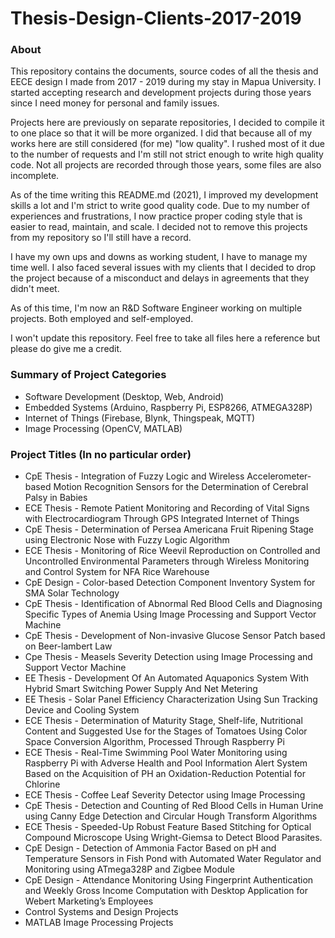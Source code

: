 # Thesis-Design-Clients-2017-2019

### About
This repository contains the documents, source codes of all the thesis and
EECE design I made from 2017 - 2019 during my stay in Mapua University. 
I started accepting  research and development projects during those years since 
I need money for personal and family issues.

Projects here are previously on separate repositories, I decided to compile it
to one place so that it will be more organized. I did that because all of my 
works here are still considered (for me) "low quality". I rushed most of it due 
to the number of requests and I'm still not strict enough to write high quality code.
Not all projects are recorded through those years, some files are also incomplete.

As of the time writing this README.md (2021), I improved my development skills a lot and 
I'm strict to write good quality code. Due to my number of experiences and frustrations,
I now practice proper coding style that is easier to read, maintain, and scale. 
I decided not to remove this projects from my repository so I'll still have a record.

I have my own ups and downs as working student, I have to manage my time well. I also
faced several issues with my clients that I decided to drop the project because of
a misconduct and delays in agreements that they didn't meet.

As of this time, I'm now an R&D Software Engineer working on multiple projects. Both 
employed and self-employed.

I won't update this repository. Feel free to take all files here a reference but 
please do give me a credit. 

### Summary of Project Categories
* Software Development (Desktop, Web, Android)
* Embedded Systems (Arduino, Raspberry Pi, ESP8266, ATMEGA328P)
* Internet of Things (Firebase, Blynk, Thingspeak, MQTT)
* Image Processing (OpenCV, MATLAB)

### Project Titles (In no particular order)
* CpE Thesis - Integration of Fuzzy Logic and Wireless Accelerometer-based Motion Recognition Sensors for the Determination of Cerebral Palsy in Babies 
* ECE Thesis - Remote Patient Monitoring and Recording of Vital Signs with Electrocardiogram Through GPS Integrated Internet of Things 
* CpE Thesis - Determination of Persea Americana Fruit Ripening Stage using Electronic Nose with Fuzzy Logic Algorithm 
* ECE Thesis - Monitoring of Rice Weevil Reproduction on Controlled and Uncontrolled Environmental Parameters through Wireless Monitoring and Control System for NFA Rice Warehouse 
* CpE Design - Color-based Detection Component Inventory System for SMA Solar Technology 
* CpE Thesis - Identification of Abnormal Red Blood Cells and Diagnosing Specific Types of Anemia Using Image Processing and Support Vector Machine 
* CpE Thesis - Development of Non-invasive Glucose Sensor Patch based on Beer-lambert Law 
* Cpe Thesis - Measels Severity Detection using Image Processing and Support Vector Machine
* EE Thesis - Development Of An Automated Aquaponics System With Hybrid Smart Switching Power Supply And Net Metering 
* EE Thesis - Solar Panel Efficiency Characterization Using Sun Tracking Device and Cooling System 
* ECE Thesis - Determination of Maturity Stage, Shelf-life, Nutritional Content and Suggested Use for the Stages of Tomatoes Using Color Space Conversion Algorithm, Processed Through Raspberry Pi
* ECE Thesis - Real-Time Swimming Pool Water Monitoring using Raspberry Pi with Adverse Health and Pool Information Alert System Based on the Acquisition of PH an Oxidation-Reduction Potential for Chlorine 
* ECE Thesis - Coffee Leaf Severity Detector using Image Processing 
* CpE Thesis - Detection and Counting of Red Blood Cells in Human Urine using Canny Edge Detection and Circular Hough Transform Algorithms 
* ECE Thesis - Speeded-Up Robust Feature Based Stitching for Optical Compound Microscope Using Wright-Giemsa to Detect Blood Parasites. 
* CpE Design - Detection of Ammonia Factor Based on pH and Temperature Sensors in Fish Pond with Automated Water Regulator and Monitoring using ATmega328P and Zigbee Module 
* CpE Design - Attendance Monitoring Using Fingerprint Authentication and Weekly Gross Income Computation with Desktop Application for Webert Marketing’s Employees 
* Control Systems and Design Projects
* MATLAB Image Processing Projects





